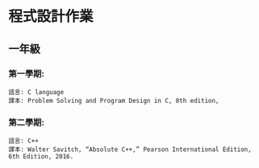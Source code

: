 # 程式設計作業
## 一年級
### 第一學期: 
    語言: C language
    課本: Problem Solving and Program Design in C, 8th edition,
### 第二學期: 
    語言: C++
    課本: Walter Savitch, “Absolute C++,” Pearson International Edition, 6th Edition, 2016.